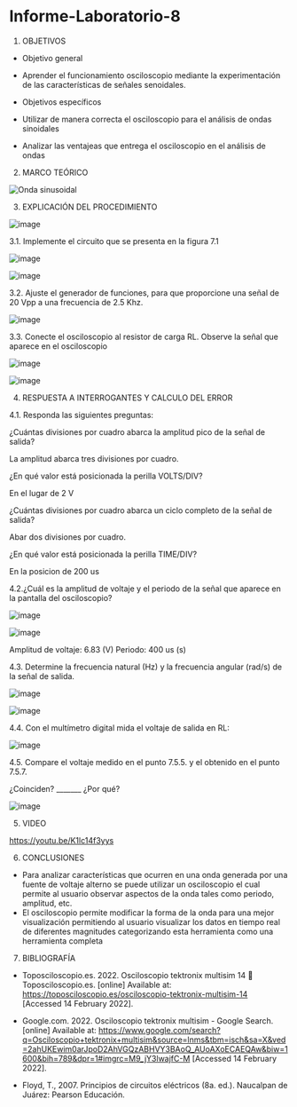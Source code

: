 # Informe-Laboratorio-8

1. OBJETIVOS
-	Objetivo general

- Aprender el funcionamiento  osciloscopio  mediante la experimentación de las características de señales senoidales.

-	Objetivos específicos

- Utilizar de manera correcta el osciloscopio para el análisis de ondas sinoidales

- Analizar las ventajeas que entrega el osciloscopio en el análisis de ondas

2. MARCO TEÓRICO 

![Onda sinusoidal](https://user-images.githubusercontent.com/93899720/154051802-7220b315-94e7-4c42-a0b2-0fa3ec70419b.jpg)


3. EXPLICACIÓN DEL PROCEDIMIENTO

![image](https://user-images.githubusercontent.com/93899720/153695107-3e59fe1e-50b9-4db8-8ebe-88bb5c088ae4.png)

3.1. Implemente el circuito que se presenta en la figura 7.1

![image](https://user-images.githubusercontent.com/93899720/153695131-56682eb5-12e7-450e-8150-97ec5fb084fd.png)

![image](https://user-images.githubusercontent.com/93899720/154052193-177a9206-d8b9-4e93-b195-d652962aa418.png)

3.2. Ajuste el generador de funciones, para que proporcione una señal de 20 Vpp a una frecuencia de 2.5 Khz.

![image](https://user-images.githubusercontent.com/93899720/154052845-f826cc27-85fb-489e-95a5-d0f38a196f3f.png)

3.3. Conecte el osciloscopio al resistor de carga RL. Observe la señal que aparece en el osciloscopio

![image](https://user-images.githubusercontent.com/93899720/154056906-97c143a0-de45-4021-9634-7c48ce58a3d6.png)

![image](https://user-images.githubusercontent.com/93899720/154055542-c88109e7-aef0-4972-8907-35a56efaa122.png)


4. RESPUESTA A INTERROGANTES Y CALCULO DEL ERROR

4.1. Responda las siguientes preguntas:

¿Cuántas divisiones por cuadro abarca la amplitud pico de la señal de salida?

La amplitud abarca tres divisiones por cuadro.

¿En qué valor está posicionada la perilla VOLTS/DIV?

En el lugar de 2 V 

¿Cuántas divisiones por cuadro abarca un ciclo completo de la señal de salida?

Abar dos divisiones por cuadro.

¿En qué valor está posicionada la perilla TIME/DIV? 

En la posicion de 200 us 

4.2.¿Cuál es la amplitud de voltaje y el periodo de la señal que aparece en la pantalla del osciloscopio?

![image](https://user-images.githubusercontent.com/93899720/154055652-ad12e0f0-9e9d-4796-adca-c0b6ec6567fe.png)

![image](https://user-images.githubusercontent.com/93899720/154055734-8bbbe407-11f1-4b78-af77-9600b5bc961f.png)

Amplitud de voltaje: 6.83 (V)
Periodo: 400 us (s)

4.3. Determine la frecuencia natural (Hz) y la frecuencia angular (rad/s) de la señal de
salida.

![image](https://user-images.githubusercontent.com/93899720/154059287-4102a9a6-c1e8-4f93-9227-ba5c8d5adb6d.png)


![image](https://user-images.githubusercontent.com/93899720/154059308-ec658415-cba7-4217-9b64-053b0c7a222e.png)


4.4. Con el multímetro digital mida el voltaje de salida en RL:

![image](https://user-images.githubusercontent.com/93899720/154053014-901535d2-f279-45e6-a2f6-3e20e03cf5c1.png)

4.5. Compare el voltaje medido en el punto 7.5.5. y el obtenido en el punto 7.5.7.

¿Coinciden? _______ ¿Por qué?

![image](https://user-images.githubusercontent.com/93899720/154059398-41c30e23-a826-4e02-8bd3-ba7a2148a5da.png)


5. VIDEO

https://youtu.be/K1lc14f3yys

6. CONCLUSIONES

-	Para analizar características que ocurren en una onda generada por una fuente de voltaje alterno se puede utilizar un osciloscopio el cual permite al usuario observar aspectos de la onda tales como periodo, amplitud, etc.
-	El osciloscopio permite modificar la forma de la onda para una mejor visualización  permitiendo al usuario visualizar los datos en tiempo real de diferentes magnitudes categorizando esta herramienta como una herramienta completa


7. BIBLIOGRAFÍA

-	Toposciloscopio.es. 2022. Osciloscopio tektronix multisim 14 🏅 Toposciloscopio.es. [online] Available at: <https://toposciloscopio.es/osciloscopio-tektronix-multisim-14> [Accessed 14 February 2022].

-	Google.com. 2022. Osciloscopio tektronix multisim - Google Search. [online] Available at: <https://www.google.com/search?q=Osciloscopio+tektronix+multisim&source=lnms&tbm=isch&sa=X&ved=2ahUKEwim0arJpoD2AhVGQzABHVY3BAoQ_AUoAXoECAEQAw&biw=1600&bih=789&dpr=1#imgrc=M9_jY3lwajfC-M> [Accessed 14 February 2022].

-	Floyd, T., 2007. Principios de circuitos eléctricos (8a. ed.). Naucalpan de Juárez: Pearson Educación.

